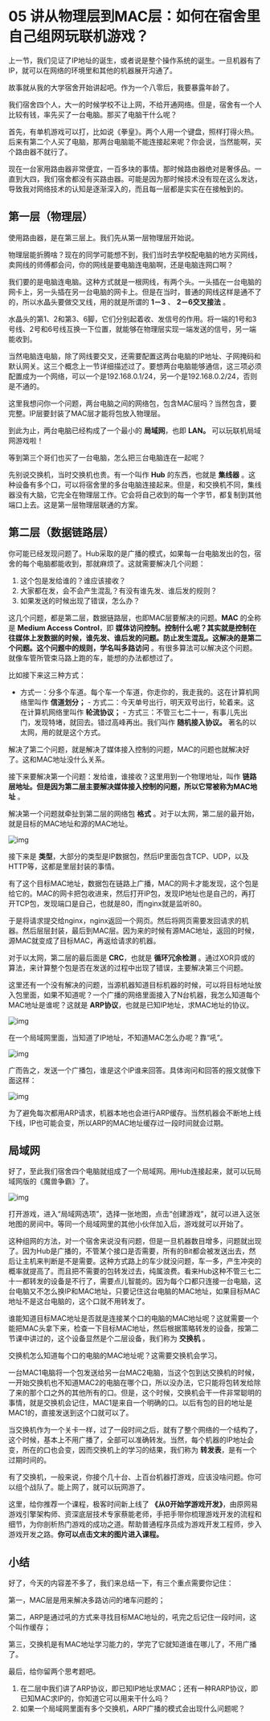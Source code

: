 # 05 讲从物理层到MAC层：如何在宿舍里自己组网玩联机游戏？

上一节，我们见证了IP地址的诞生，或者说是整个操作系统的诞生。一旦机器有了IP，就可以在网络的环境里和其他的机器展开沟通了。

故事就从我的大学宿舍开始讲起吧。作为一个八零后，我要暴露年龄了。

我们宿舍四个人，大一的时候学校不让上网，不给开通网络。但是，宿舍有一个人比较有钱，率先买了一台电脑。那买了电脑干什么呢？

首先，有单机游戏可以打，比如说《拳皇》。两个人用一个键盘，照样打得火热。后来有第二个人买了电脑，那两台电脑能不能连接起来呢？你会说，当然能啊，买个路由器不就行了。

现在一台家用路由器非常便宜，一百多块的事情。那时候路由器绝对是奢侈品。一直到大四，我们宿舍都没有买路由器。可能是因为那时候技术没有现在这么发达，导致我对网络技术的认知是逐渐深入的，而且每一层都是实实在在接触到的。

## 第一层（物理层）

使用路由器，是在第三层上。我们先从第一层物理层开始说。

物理层能折腾啥？现在的同学可能想不到，我们当时去学校配电脑的地方买网线，卖网线的师傅都会问，你的网线是要电脑连电脑啊，还是电脑连网口啊？

我们要的是电脑连电脑。这种方式就是一根网线，有两个头。一头插在一台电脑的网卡上，另一头插在另一台电脑的网卡上。但是在当时，普通的网线这样是通不了的，所以水晶头要做交叉线，用的就是所谓的 **1－3** 、 **2－6交叉接法** 。

水晶头的第1、2和第3、6脚，它们分别起着收、发信号的作用。将一端的1号和3号线、2号和6号线互换一下位置，就能够在物理层实现一端发送的信号，另一端能收到。

当然电脑连电脑，除了网线要交叉，还需要配置这两台电脑的IP地址、子网掩码和默认网关。这三个概念上一节详细描述过了。要想两台电脑能够通信，这三项必须配置成为一个网络，可以一个是192.168.0.1/24，另一个是192.168.0.2/24，否则是不通的。

这里我想问你一个问题，两台电脑之间的网络包，包含MAC层吗？当然包含，要完整。IP层要封装了MAC层才能将包放入物理层。

到此为止，两台电脑已经构成了一个最小的 **局域网**，也即 **LAN。** 可以玩联机局域网游戏啦！

等到第三个哥们也买了一台电脑，怎么把三台电脑连在一起呢？

先别说交换机，当时交换机也贵。有一个叫作 **Hub** 的东西，也就是 **集线器** 。这种设备有多个口，可以将宿舍里的多台电脑连接起来。但是，和交换机不同，集线器没有大脑，它完全在物理层工作。它会将自己收到的每一个字节，都复制到其他端口上去。这是第一层物理层联通的方案。

## 第二层（数据链路层）

你可能已经发现问题了。Hub采取的是广播的模式，如果每一台电脑发出的包，宿舍的每个电脑都能收到，那就麻烦了。这就需要解决几个问题：

1. 这个包是发给谁的？谁应该接收？
1. 大家都在发，会不会产生混乱？有没有谁先发、谁后发的规则？
1. 如果发送的时候出现了错误，怎么办？

这几个问题，都是第二层，数据链路层，也即MAC层要解决的问题。**MAC** 的全称是 **Medium Access Control**，即 **媒体访问控制。控制什么呢？其实就是控制在往媒体上发数据的时候，谁先发、谁后发的问题。防止发生混乱。这解决的是第二个问题。这个问题中的规则，学名叫多路访问** 。有很多算法可以解决这个问题。就像车管所管束马路上跑的车，能想的办法都想过了。

比如接下来这三种方式：

- 方式一：分多个车道。每个车一个车道，你走你的，我走我的。这在计算机网络里叫作 **信道划分；** - 方式二：今天单号出行，明天双号出行，轮着来。这在计算机网络里叫作 **轮流协议；** - 方式三：不管三七二十一，有事儿先出门，发现特堵，就回去。错过高峰再出。我们叫作 **随机接入协议。** 著名的以太网，用的就是这个方式。

解决了第二个问题，就是解决了媒体接入控制的问题，MAC的问题也就解决好了。这和MAC地址没什么关系。

接下来要解决第一个问题：发给谁，谁接收？这里用到一个物理地址，叫作 **链路层地址。但是因为第二层主要解决媒体接入控制的问题，所以它常被称为MAC地址** 。

解决第一个问题就牵扯到第二层的网络包 **格式** 。对于以太网，第二层的最开始，就是目标的MAC地址和源的MAC地址。

![img](assets/cef93d665ca863fef40f7f854d5d33ed.jpg)

接下来是 **类型**，大部分的类型是IP数据包，然后IP里面包含TCP、UDP，以及HTTP等，这都是里层封装的事情。

有了这个目标MAC地址，数据包在链路上广播，MAC的网卡才能发现，这个包是给它的。MAC的网卡把包收进来，然后打开IP包，发现IP地址也是自己的，再打开TCP包，发现端口是自己，也就是80，而nginx就是监听80。

于是将请求提交给nginx，nginx返回一个网页。然后将网页需要发回请求的机器。然后层层封装，最后到MAC层。因为来的时候有源MAC地址，返回的时候，源MAC就变成了目标MAC，再返给请求的机器。

对于以太网，第二层的最后面是 **CRC**，也就是 **循环冗余检测** 。通过XOR异或的算法，来计算整个包是否在发送的过程中出现了错误，主要解决第三个问题。

这里还有一个没有解决的问题，当源机器知道目标机器的时候，可以将目标地址放入包里面，如果不知道呢？一个广播的网络里面接入了N台机器，我怎么知道每个MAC地址是谁呢？这就是 **ARP协议**，也就是已知IP地址，求MAC地址的协议。

![img](assets/17ac2f46ef531e2b4380300f10267e3d.jpg)

在一个局域网里面，当知道了IP地址，不知道MAC怎么办呢？靠“吼”。

![img](assets/5fe88a40a8b5d507601968efb50ac668.jpg)

广而告之，发送一个广播包，谁是这个IP谁来回答。具体询问和回答的报文就像下面这样：

![img](assets/2bc53afb25515e96d0e646e297b1ce2f.jpg)

为了避免每次都用ARP请求，机器本地也会进行ARP缓存。当然机器会不断地上线下线，IP也可能会变，所以ARP的MAC地址缓存过一段时间就会过期。

## 局域网

好了，至此我们宿舍四个电脑就组成了一个局域网。用Hub连接起来，就可以玩局域网版的《魔兽争霸》了。

![img](assets/33d180e376439ca10e3f126eb2e36bac.jpg)

打开游戏，进入“局域网选项”，选择一张地图，点击“创建游戏”，就可以进入这张地图的房间中。等同一个局域网里的其他小伙伴加入后，游戏就可以开始了。

这种组网的方法，对一个宿舍来说没有问题，但是一旦机器数目增多，问题就出现了。因为Hub是广播的，不管某个接口是否需要，所有的Bit都会被发送出去，然后让主机来判断是不是需要。这种方式路上的车少就没问题，车一多，产生冲突的概率就提高了。而且把不需要的包转发过去，纯属浪费。看来Hub这种不管三七二十一都转发的设备是不行了，需要点儿智能的。因为每个口都只连接一台电脑，这台电脑又不怎么换IP和MAC地址，只要记住这台电脑的MAC地址，如果目标MAC地址不是这台电脑的，这个口就不用转发了。

谁能知道目标MAC地址是否就是连接某个口的电脑的MAC地址呢？这就需要一个能把MAC头拿下来，检查一下目标MAC地址，然后根据策略转发的设备，按第二节课中讲过的，这个设备显然是个二层设备，我们称为 **交换机** 。

交换机怎么知道每个口的电脑的MAC地址呢？这需要交换机会学习。

一台MAC1电脑将一个包发送给另一台MAC2电脑，当这个包到达交换机的时候，一开始交换机也不知道MAC2的电脑在哪个口，所以没办法，它只能将包转发给除了来的那个口之外的其他所有的口。但是，这个时候，交换机会干一件非常聪明的事情，就是交换机会记住，MAC1是来自一个明确的口。以后有包的目的地址是MAC1的，直接发送到这个口就可以了。

当交换机作为一个关卡一样，过了一段时间之后，就有了整个网络的一个结构了，这个时候，基本上不用广播了，全部可以准确转发。当然，每个机器的IP地址会变，所在的口也会变，因而交换机上的学习的结果，我们称为 **转发表**，是有一个过期时间的。

有了交换机，一般来说，你接个几十台、上百台机器打游戏，应该没啥问题。你可以组个战队了。能上网了，就可以玩网游了。

这里，给你推荐一个课程，极客时间新上线了 **《从0开始学游戏开发》**，由原网易游戏引擎架构师、资深底层技术专家蔡能老师，手把手带你梳理游戏开发的流程和细节，为你剖析热门游戏的成功之道。帮助普通程序员成为游戏开发工程师，步入游戏开发之路。**你可以点击文末的图片进入课程。**

## 小结

好了，今天的内容差不多了，我们来总结一下，有三个重点需要你记住：

第一，MAC层是用来解决多路访问的堵车问题的；

第二，ARP是通过吼的方式来寻找目标MAC地址的，吼完之后记住一段时间，这个叫作缓存；

第三，交换机是有MAC地址学习能力的，学完了它就知道谁在哪儿了，不用广播了。

最后，给你留两个思考题吧。

1. 在二层中我们讲了ARP协议，即已知IP地址求MAC；还有一种RARP协议，即已知MAC求IP的，你知道它可以用来干什么吗？
1. 如果一个局域网里面有多个交换机，ARP广播的模式会出现什么问题呢？
